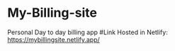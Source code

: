 # My-Billing-site
Personal Day to day billing app 
#Link Hosted in Netlify:
https://mybillingsite.netlify.app/
